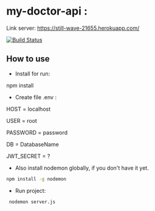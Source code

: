 # my-doctor-api : 
Link server: https://still-wave-21655.herokuapp.com/

[![Build Status](https://travis-ci.org/joemccann/dillinger.svg?branch=master)](https://travis-ci.org/joemccann/dillinger)

## How to use

- Install for run:
	
npm install


- Create file .env :
  
HOST = localhost
	
USER = root
	
PASSWORD = password
	
DB = DatabaseName

JWT_SECRET = ?

- Also install nodemon globally, if you don't have it yet.

```sh
npm install -g nodemon
```

- Run project:
```sh
 nodemon server.js
```
